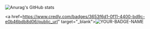 ![Anurag's GitHub stats](https://github-readme-stats.vercel.app/api?username=johnnydappz&show_icons=true&theme=radical)

<a href=https://www.credly.com/badges/3653f6d1-0f11-4400-bd9c-e0b46bdb8d06/public_url" target="_blank"><img src="https://images.youracclaim.com/size/340x340/images/xxxxxxxx-xxxx-xxxx-xxxx-xxxxxxxxxxxx/YOUR-BADGE-NAME.png" alt="YOUR-BADGE-NAME"></a>

<div data-iframe-width="150" data-iframe-height="270" data-share-badge-id="3653f6d1-0f11-4400-bd9c-e0b46bdb8d06" data-share-badge-host="https://www.credly.com"></div><script type="text/javascript" async src="//cdn.credly.com/assets/utilities/embed.js"></script>
